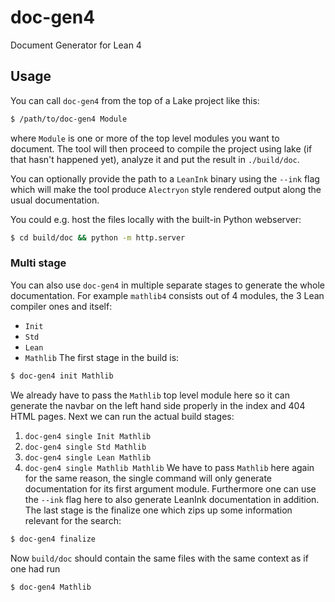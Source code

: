 # doc-gen4
Document Generator for Lean 4

## Usage
You can call `doc-gen4` from the top of a Lake project like this:
```sh
$ /path/to/doc-gen4 Module
```

where `Module` is one or more of the top level modules you want to document.
The tool will then proceed to compile the project using lake (if that hasn't happened yet),
analyze it and put the result in `./build/doc`.

You can optionally provide the path to a `LeanInk` binary using the `--ink` flag which will make
the tool produce `Alectryon` style rendered output along the usual documentation.

You could e.g. host the files locally with the built-in Python webserver:
```sh
$ cd build/doc && python -m http.server
```

### Multi stage
You can also use `doc-gen4` in multiple separate stages to generate the whole documentation.
For example `mathlib4` consists out of 4 modules, the 3 Lean compiler ones and itself:
- `Init`
- `Std`
- `Lean`
- `Mathlib`
The first stage in the build is:
```sh
$ doc-gen4 init Mathlib
```
We already have to pass the `Mathlib` top level module here so it can generate the
navbar on the left hand side properly in the index and 404 HTML pages.
Next we can run the actual build stages:
1. `doc-gen4 single Init Mathlib`
2. `doc-gen4 single Std Mathlib`
3. `doc-gen4 single Lean Mathlib`
4. `doc-gen4 single Mathlib Mathlib`
We have to pass `Mathlib` here again for the same reason, the single command
will only generate documentation for its first argument module. Furthermore
one can use the `--ink` flag here to also generate LeanInk documentation in addition.
The last stage is the finalize one which zips up some information relevant for
the search:
```sh
$ doc-gen4 finalize
```
Now `build/doc` should contain the same files with the same context as if one had run
```
$ doc-gen4 Mathlib
```
